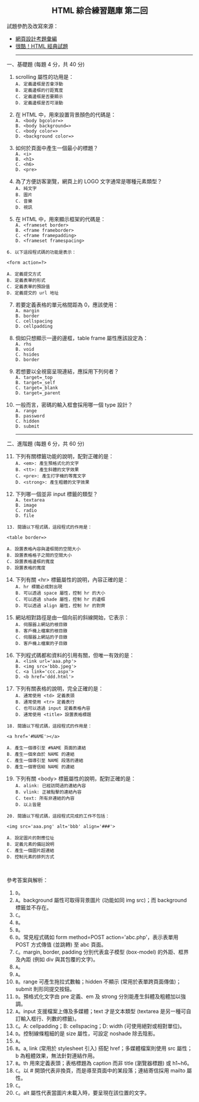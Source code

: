 <h2 align="center">HTML 綜合練習題庫 第二回</h2>

試題參酌及改寫來源：
- [網頁設計考題彙編](https://dmaa.nkut.edu.tw/files/archive/104_601a3208.pdf)
- [很酷！HTML 經典試題](https://designrockin.wordpress.com/2014/12/03/%E5%BE%88%E9%85%B7%EF%BC%81html%E7%B6%93%E5%85%B8%E8%A9%A6%E9%A1%8C)<hr>

一、基礎題 (每題 4 分，共 40 分)

1. scrolling 屬性的功用是：<br>
`A. 定義邊框是否會浮動`<br>
`B. 定義邊框的行距寬度`<br>
`C. 定義邊框是否要顯示`<br>
`D. 定義邊框是否可滾動`<br>

2. 在 HTML 中，用來設置背景顏色的代碼是：<br>
`A. <body bgcolor=>`<br>
`B. <body background=>`<br>
`C. <body color=>`<br>
`D. <background color=>`<br>

3. 如何於頁面中產生一個最小的標題？<br>
`A. <i>`<br>
`B. <h1>`<br>
`C. <h6>`<br>
`D. <pre>`<br>

4. 為了方便訪客瀏覽，網頁上的 LOGO 文字通常是哪種元素類型？<br>
`A. 純文字`<br>
`B. 圖片`<br>
`C. 音樂`<br>
`D. 視訊`<br>

5. 在 HTML 中，用來顯示框架的代碼是：<br>
`A. <frameset border>`<br>
`B. <frame frameborder>`<br>
`C. <frame framepadding>`<br>
`D. <frameset framespacing>`<br>

```
6. 以下這段程式碼的功能是表示：

<form action=?>

A. 定義提交方式
B. 定義表單的形式
C. 定義表單的預設值
D. 定義提交的 url 地址
```

7. 若要定義表格的單元格間距為 0，應該使用：<br>
`A. margin`<br>
`B. border`<br>
`C. cellspacing`<br>
`D. cellpadding`<br>

8. 倘如只想顯示一邊的邊框，table frame 屬性應該設定為：<br>
`A. rhs`<br>
`B. void`<br>
`C. hsides`<br>
`D. border`<br>

9. 若想要以全視窗呈現連結，應採用下列何者？<br>
`A. target=_top`<br>
`B. target=_self`<br>
`C. target=_blank`<br>
`D. target=_parent`<br>
  
10. 一般而言，密碼的輸入框會採用哪一個 type 設計？<br>
`A. range`<br>
`B. password`<br>
`C. hidden`<br>
`D. submit`<br><hr>


二、進階題 (每題 6 分，共 60 分)

11. 下列有關標籤功能的說明，配對正確的是：<br>
`A. <em>: 產生預格式化的文字`<br>
`B. <tt>: 產生斜體的文字效果`<br>
`C. <pre>: 產生打字機的等寬文字`<br>
`D. <strong>: 產生粗體的文字效果`<br>

12. 下列哪一個並非 input 標籤的類型？<br>
`A. textarea`<br>
`B. image`<br>
`C. radio`<br>
`D. file`<br>

```
13. 閱讀以下程式碼，這段程式的作用是：

<table border=>

A. 設置表格內容與邊框間的空間大小
B. 設置表格格子之間的空間大小
C. 設置表格邊框的寬度
D. 設置表格的寬度
```

14. 下列有關 \<hr> 標籤屬性的說明，內容正確的是：<br>
`A. hr 標籤必成對出現`<br>
`B. 可以透過 space 屬性，控制 hr 的大小`<br>
`C. 可以透過 shade 屬性，控制 hr 的邊框`<br>
`D. 可以透過 align 屬性，控制 hr 的對齊`<br>

15. 網站相對路徑是由一個向前的斜線開始，它表示：<br>
`A. 伺服器上網站的根目錄`<br>
`B. 客戶機上檔案的根目錄`<br>
`C. 伺服器上網站的子目錄`<br>
`D. 客戶機上檔案的子目錄`<br>

16. 下列程式碼都和資料的引用有關，但唯一有效的是：<br>
`A. <link url='aaa.php'>`<br>
`B. <img src='bbb.jpeg'>`<br>
`C. <a link='ccc.aspx'>`<br>
`D. <b href='ddd.html'>`<br>

17. 下列有關表格的說明，完全正確的是：<br>
`A. 通常使用 <td> 定義表頭`<br>
`B. 通常使用 <tr> 定義表行`<br>
`C. 也可以透過 input 定義表格內容`<br>
`D. 通常使用 <title> 設置表格標題`<br>

```
18. 閱讀以下程式碼，這段程式的作用是：

<a href='#NAME'></a>

A. 產生一個導引至 #NAME 頁面的連結
B. 產生一個來自於 NAME 的連結
C. 產生一個導引至 NAME 段落的連結
D. 產生一個寄信給 NAME 的連結
```

19. 下列有關 \<body> 標籤屬性的說明，配對正確的是：<br>
`A. alink: 已經訪問過的連結內容`<br>
`B. vlink: 正被點擊的連結內容`<br>
`C. text: 所有非連結的內容`<br>
`D. 以上皆是`<br>

```
20. 閱讀以下程式碼，這段程式完成的工作不包括：

<img src='aaa.png' alt='bbb' align='###'>

A. 設定圖片的對應位址
B. 定義元素的備註說明
C. 產生一個圖片超連結
D. 控制元素的排列方式
```
<br>

參考答案與解析：
1. `D`。
2. `A`。background 屬性可取得背景圖片 (功能如同 img src)；而 background 標籤並不存在。
3. `C`。
4. `B`。
5. `B`。
6. `D`。常見程式碼如 form method=POST action='abc.php'，表示表單用 POST 方式傳值 (並跳轉) 至 abc 頁面。
7. `C`。margin, border, padding 分別代表盒子模型 (box-model) 的外距、框界及內距 (例如 div 與其包覆的文字)。
8. `A`。
9. `A`。
10. `B`。range 可產生拖拉式數軸；hidden 不顯示 (常用於表單跨頁面傳值)；submit 則形同提交按鈕。
11. `D`。預格式化文字由 pre 定義、em 及 strong 分別能產生斜體及粗體加以強調。
12. `A`。input 支援檔案上傳及多媒體；text 才是文本類型 (textarea 是另一種可自訂輸入框行、列數的標籤)。
13. `C`。A: cellpadding；B: cellspacing；D: width (可使用絕對或相對單位)。
14. `D`。控制線條粗細的是 size 屬性，可設定 noshade 除去陰影。
15. `A`。
16. `B`。a, link (常用於 stylesheet 引入) 搭配 href；多媒體檔案則使用 src 屬性；b 為粗體效果，無法針對連結作用。
17. `B`。th 用來定義表頭；表格標題為 caption 而非 title (瀏覽器標題) 或 h1~h6。
18. `C`。以 # 開頭代表非換頁，而是導至頁面中的某段落；連結寄信採用 mailto 屬性。
19. `C`。
20. `C`。alt 屬性代表當圖片未載入時，要呈現在該位置的文字。
